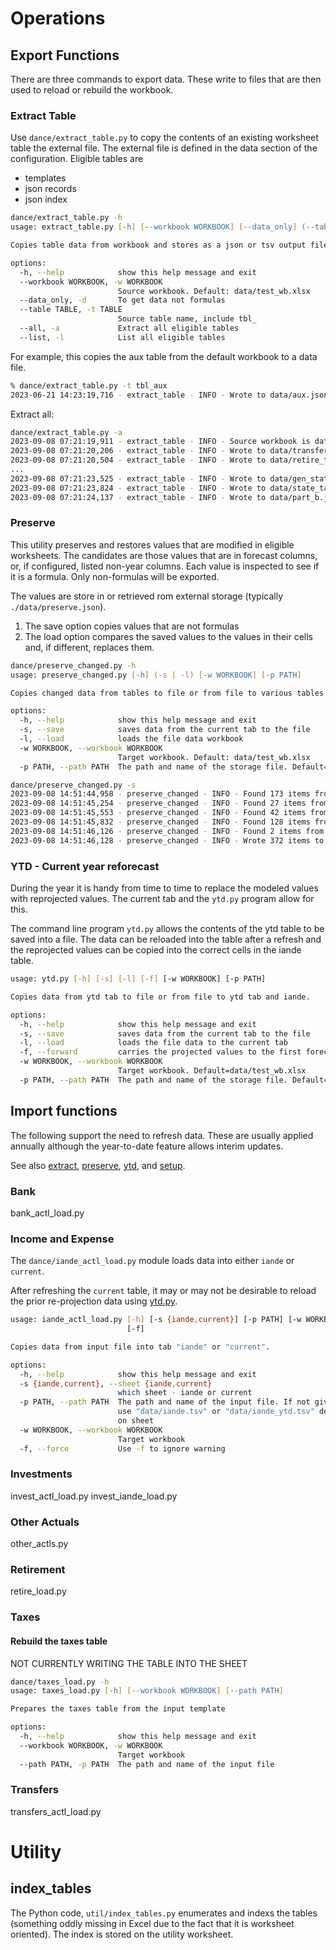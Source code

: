 # Operations

## Export Functions

There are three commands to export data.  These write to files that are then used to reload or rebuild the workbook.

### Extract Table

Use `dance/extract_table.py` to copy the contents of an existing worksheet table the external file. The external file is defined in the data section of the configuration. Eligible tables are 

- templates
- json records
- json index

```zsh
dance/extract_table.py -h
usage: extract_table.py [-h] [--workbook WORKBOOK] [--data_only] (--table TABLE | --all | --list)

Copies table data from workbook and stores as a json or tsv output file.

options:
  -h, --help            show this help message and exit
  --workbook WORKBOOK, -w WORKBOOK
                        Source workbook. Default: data/test_wb.xlsx
  --data_only, -d       To get data not formulas
  --table TABLE, -t TABLE
                        Source table name, include tbl_
  --all, -a             Extract all eligible tables
  --list, -l            List all eligible tables
```

For example, this copies the aux table from the default workbook to a data file.

```zsh
% dance/extract_table.py -t tbl_aux
2023-06-21 14:23:19,716 - extract_table - INFO - Wrote to data/aux.json
```

Extract all:

```zsh
dance/extract_table.py -a
2023-09-08 07:21:19,911 - extract_table - INFO - Source workbook is data/test_wb.xlsx
2023-09-08 07:21:20,206 - extract_table - INFO - Wrote to data/transfers_plan.json
2023-09-08 07:21:20,504 - extract_table - INFO - Wrote to data/retire_template.tsv
...
2023-09-08 07:21:23,525 - extract_table - INFO - Wrote to data/gen_state.json
2023-09-08 07:21:23,824 - extract_table - INFO - Wrote to data/state_tax_facts.json
2023-09-08 07:21:24,137 - extract_table - INFO - Wrote to data/part_b.json
```

### Preserve

This utility preserves and restores values that are modified in eligible worksheets. The candidates are those values that are in forecast columns, or, if configured, listed non-year columns. Each value is inspected to see if it is a formula.  Only non-formulas will be exported.

The values are store in or retrieved rom external storage (typically `./data/preserve.json`).  

1. The save option copies values that are not formulas 
1. The load option compares the saved values to the values in their cells and, if different, replaces them.


```zsh
dance/preserve_changed.py -h 
usage: preserve_changed.py [-h] (-s | -l) [-w WORKBOOK] [-p PATH]

Copies changed data from tables to file or from file to various tables

options:
  -h, --help            show this help message and exit
  -s, --save            saves data from the current tab to the file
  -l, --load            loads the file data workbook
  -w WORKBOOK, --workbook WORKBOOK
                        Target workbook. Default: data/test_wb.xlsx
  -p PATH, --path PATH  The path and name of the storage file. Default=./data/preserve.json
```

```zsh
dance/preserve_changed.py -s
2023-09-08 14:51:44,958 - preserve_changed - INFO - Found 173 items from table tbl_accounts
2023-09-08 14:51:45,254 - preserve_changed - INFO - Found 27 items from table tbl_balances
2023-09-08 14:51:45,553 - preserve_changed - INFO - Found 42 items from table tbl_iande
2023-09-08 14:51:45,832 - preserve_changed - INFO - Found 128 items from table tbl_invest_iande_ratios
2023-09-08 14:51:46,126 - preserve_changed - INFO - Found 2 items from table tbl_taxes
2023-09-08 14:51:46,128 - preserve_changed - INFO - Wrote 372 items to ./data/preserve.json
```

### YTD - Current year reforecast

During the year it is handy from time to time to replace the modeled values with reprojected values. The current tab and the `ytd.py` program allow for this.

The command line program `ytd.py` allows the contents of the ytd table to be saved into a file.  The data can be reloaded into the table after a refresh and the reprojected values can be copied into the correct cells in the iande table.

``` bash
usage: ytd.py [-h] [-s] [-l] [-f] [-w WORKBOOK] [-p PATH]

Copies data from ytd tab to file or from file to ytd tab and iande.

options:
  -h, --help            show this help message and exit
  -s, --save            saves data from the current tab to the file
  -l, --load            loads the file data to the current tab
  -f, --forward         carries the projected values to the first forecast year in the iande table
  -w WORKBOOK, --workbook WORKBOOK
                        Target workbook. Default=data/test_wb.xlsx
  -p PATH, --path PATH  The path and name of the storage file. Default=./data/ytd_data.json
```

## Import functions

The following support the need to refresh data. These are usually applied annually although the year-to-date feature allows interim updates.

See also [extract](#extract-table), [preserve](#preserve), [ytd](#ytd---current-year-reforecast), and [setup](./setup.md).

### Bank 

bank_actl_load.py

### Income and Expense

The `dance/iande_actl_load.py` module loads data into either `iande` or `current`.  

After refreshing the `current` table, it may or may not be desirable to reload the prior re-projection data using [ytd.py](#ytd---current-year-reforecast).

```bash
usage: iande_actl_load.py [-h] [-s {iande,current}] [-p PATH] [-w WORKBOOK]
                          [-f]

Copies data from input file into tab "iande" or "current".

options:
  -h, --help            show this help message and exit
  -s {iande,current}, --sheet {iande,current}
                        which sheet - iande or current
  -p PATH, --path PATH  The path and name of the input file. If not given will
                        use "data/iande.tsv" or "data/iande_ytd.tsv" depending
                        on sheet
  -w WORKBOOK, --workbook WORKBOOK
                        Target workbook
  -f, --force           Use -f to ignore warning

```

### Investments

invest_actl_load.py
invest_iande_load.py

### Other Actuals

other_actls.py

### Retirement

retire_load.py

### Taxes


#### Rebuild the taxes table

NOT CURRENTLY WRITING THE TABLE INTO THE SHEET

```zsh
dance/taxes_load.py -h      
usage: taxes_load.py [-h] [--workbook WORKBOOK] [--path PATH]

Prepares the taxes table from the input template

options:
  -h, --help            show this help message and exit
  --workbook WORKBOOK, -w WORKBOOK
                        Target workbook
  --path PATH, -p PATH  The path and name of the input file
```


### Transfers

transfers_actl_load.py


# Utility

## index_tables

The Python code, `util/index_tables.py` enumerates and indexs the tables (something oddly missing in Excel due to the fact that it is worksheet oriented). The index is stored on the utility worksheet.

